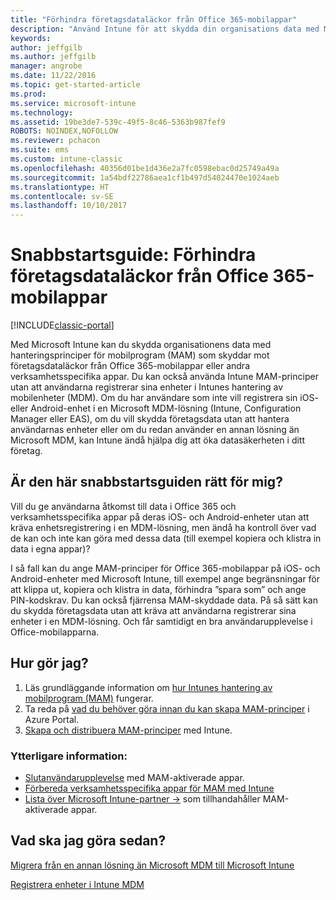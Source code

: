 ```yaml
---
title: "Förhindra företagsdataläckor från Office 365-mobilappar"
description: "Använd Intune för att skydda din organisations data med MAM-principer för hantering av mobilappar som förhindrar läckage av företagsdata från Office 365-mobilappar eller andra affärsappar (LOB)."
keywords: 
author: jeffgilb
ms.author: jeffgilb
manager: angrobe
ms.date: 11/22/2016
ms.topic: get-started-article
ms.prod: 
ms.service: microsoft-intune
ms.technology: 
ms.assetid: 19be3de7-539c-49f5-8c46-5363b987fef9
ROBOTS: NOINDEX,NOFOLLOW
ms.reviewer: pchacon
ms.suite: ems
ms.custom: intune-classic
ms.openlocfilehash: 40356d01be1d436e2a7fc0598ebac0d25749a49a
ms.sourcegitcommit: 1a54bdf22786aea1cf1b497d54024470e1024aeb
ms.translationtype: HT
ms.contentlocale: sv-SE
ms.lasthandoff: 10/10/2017
---
```

# <a name="quick-start-guide-prevent-company-data-leaks-from-office-365-mobile-apps"></a>Snabbstartsguide: Förhindra företagsdataläckor från Office 365-mobilappar

[!INCLUDE[classic-portal](../includes/classic-portal.md)]

Med Microsoft Intune kan du skydda organisationens data med hanteringsprinciper för mobilprogram (MAM) som skyddar mot företagsdataläckor från Office 365-mobilappar eller andra verksamhetsspecifika appar. Du kan också använda Intune MAM-principer utan att användarna registrerar sina enheter i Intunes hantering av mobilenheter (MDM). Om du har användare som inte vill registrera sin iOS- eller Android-enhet i en Microsoft MDM-lösning (Intune, Configuration Manager eller EAS), om du vill skydda företagsdata utan att hantera användarnas enheter eller om du redan använder en annan lösning än Microsoft MDM, kan Intune ändå hjälpa dig att öka datasäkerheten i ditt företag.   

## <a name="is-this-quick-start-guide-right-for-me"></a>Är den här snabbstartsguiden rätt för mig?
Vill du ge användarna åtkomst till data i Office 365 och verksamhetsspecifika appar på deras iOS- och Android-enheter utan att kräva enhetsregistrering i en MDM-lösning, men ändå ha kontroll över vad de kan och inte kan göra med dessa data (till exempel kopiera och klistra in data i egna appar)?

I så fall kan du ange MAM-principer för Office 365-mobilappar på iOS- och Android-enheter med Microsoft Intune, till exempel ange begränsningar för att klippa ut, kopiera och klistra in data, förhindra ”spara som” och ange PIN-kodskrav. Du kan också fjärrensa MAM-skyddade data.  På så sätt kan du skydda företagsdata utan att kräva att användarna registrerar sina enheter i en MDM-lösning. Och får samtidigt en bra användarupplevelse i Office-mobilapparna.

## <a name="how-do-i-do-it"></a>Hur gör jag?
1.  Läs grundläggande information om [hur Intunes hantering av mobilprogram (MAM)](/intune-classic/deploy-use/protect-app-data-using-mobile-app-management-policies-with-microsoft-intune) fungerar.
2.  Ta reda på [vad du behöver göra innan du kan skapa MAM-principer](/intune-classic/deploy-use/get-ready-to-configure-mobile-app-management-policies-with-microsoft-intune) i Azure Portal.
3.  [Skapa och distribuera MAM-principer](/intune-classic/deploy-use/get-ready-to-configure-mobile-app-management-policies-with-microsoft-intune) med Intune.

### <a name="additional-information"></a>Ytterligare information:
- [Slutanvändarupplevelse](/intune-classic/deploy-use/end-user-experience-for-mam-enabled-apps-with-microsoft-intune) med MAM-aktiverade appar.
- [Förbereda verksamhetsspecifika appar för MAM med Intune](/intune/apps-prepare-mobile-application-management)
- <a href="https://www.microsoft.com/cloud-platform/microsoft-intune-partners" target="_blank"> Lista över Microsoft Intune-partner &rarr;</a> som tillhandahåller MAM-aktiverade appar.

## <a name="what-should-i-do-next"></a>Vad ska jag göra sedan?
[Migrera från en annan lösning än Microsoft MDM till Microsoft Intune](/intune-classic/deploy-use/migrate-to-intune)

[Registrera enheter i Intune MDM](/intune-classic/deploy-use/enroll-devices-in-microsoft-intune)
